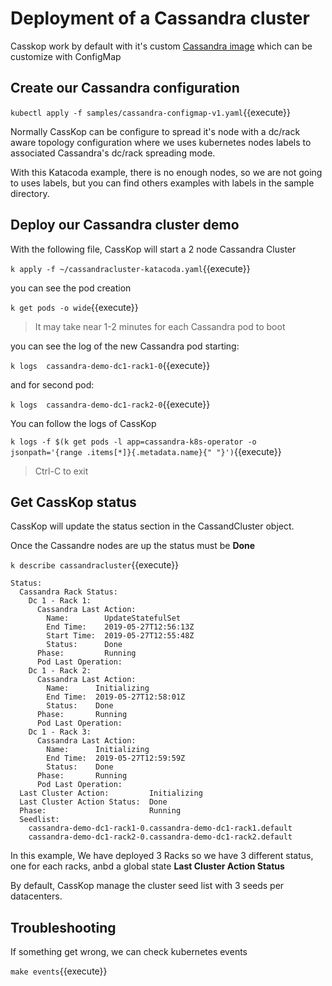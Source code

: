 

# Deployment of a Cassandra cluster 

Casskop work by default with it's custom [Cassandra image](https://github.com/Orange-OpenSource/cassandra-image) which
can be customize with ConfigMap

## Create our Cassandra configuration

`kubectl apply -f samples/cassandra-configmap-v1.yaml`{{execute}}


Normally CassKop can be configure to spread it's node with a dc/rack aware topology configuration where we uses
kubernetes nodes labels to associated Cassandra's dc/rack spreading mode.

With this Katacoda example, there is no enough nodes, so we are not going to uses labels, but you can find others
examples with labels in the sample directory.

## Deploy our Cassandra cluster demo

With the following file, CassKop will start a 2 node Cassandra Cluster

`k apply -f ~/cassandracluster-katacoda.yaml`{{execute}}

you can see the pod creation 

`k get pods -o wide`{{execute}}

> It may take near 1-2 minutes for each Cassandra pod to boot

you can see the log of the new Cassandra pod starting:

`k logs  cassandra-demo-dc1-rack1-0`{{execute}}

and for second pod:

`k logs  cassandra-demo-dc1-rack2-0`{{execute}}

You can follow the logs of CassKop 

`k logs -f $(k get pods -l app=cassandra-k8s-operator -o jsonpath='{range .items[*]}{.metadata.name}{" "}')`{{execute}}

> Ctrl-C to exit


## Get CassKop status

CassKop will update the status section in the CassandCluster object.

Once the Cassandre nodes are up the status must be **Done**

`k describe cassandracluster`{{execute}}
```
Status:
  Cassandra Rack Status:
    Dc 1 - Rack 1:
      Cassandra Last Action:
        Name:        UpdateStatefulSet
        End Time:    2019-05-27T12:56:13Z
        Start Time:  2019-05-27T12:55:48Z
        Status:      Done
      Phase:         Running
      Pod Last Operation:
    Dc 1 - Rack 2:
      Cassandra Last Action:
        Name:      Initializing
        End Time:  2019-05-27T12:58:01Z
        Status:    Done
      Phase:       Running
      Pod Last Operation:
    Dc 1 - Rack 3:
      Cassandra Last Action:
        Name:      Initializing
        End Time:  2019-05-27T12:59:59Z
        Status:    Done
      Phase:       Running
      Pod Last Operation:
  Last Cluster Action:         Initializing
  Last Cluster Action Status:  Done
  Phase:                       Running
  Seedlist:
    cassandra-demo-dc1-rack1-0.cassandra-demo-dc1-rack1.default
    cassandra-demo-dc1-rack2-0.cassandra-demo-dc1-rack2.default
```

In this example, We have deployed 3 Racks so we have 3 different status, one for each racks,
anbd a global state **Last Cluster Action Status**

By default, CassKop manage the cluster seed list with 3 seeds per datacenters.

## Troubleshooting

If something get wrong, we can check kubernetes events

`make events`{{execute}}


